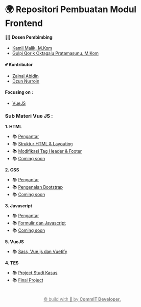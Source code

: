 # 🌍 Repositori Pembuatan Modul Frontend

#### 🕵️‍♀️ Dosen Pembimbing

- [Kamil Malik, M.Kom](https://t.me/kamilmaliki)
- [Gulpi Qorik Oktagalu Pratamasunu, M.Kom](https://t.me/pratamasunu)

#### 💕 Kontributor

- [Zainal Abidin](https://t.me/zaiinhs)
- [Dzun Nurroin](https://t.me/dzun_nn)

#### Focusing on :

- [VueJS](https://vuejs.org/)

### Sub Materi Vue JS :

**1. HTML**

- 📚 [Pengantar]()
- 📚 [Struktur HTML & Layouting]()
- 📚 [Modifikasi Tag Header & Footer]()
- 📚 [Coming soon]()

**2. CSS**

- 📚 [Pengantar]()
- 📚 [Pengenalan Bootstrap]()
- 📚 [Coming soon]()

**3. Javascript**

- 📚 [Pengantar]()
- 📚 [Formulir dan Javascript]()
- 📚 [Coming soon]()

**5. VueJS**

- 📚 [Sass, Vue.js dan Vuetify]()

**4. TES**

- 📚 [Project Studi Kasus]()
- 📚 [Final Project]()

#

<p style="text-align: center">
<a href="https://github.com/commitunuja" style="color:gray">&copy; build with 💝 by <b>CommIT Developer.</b></a>
</p>
